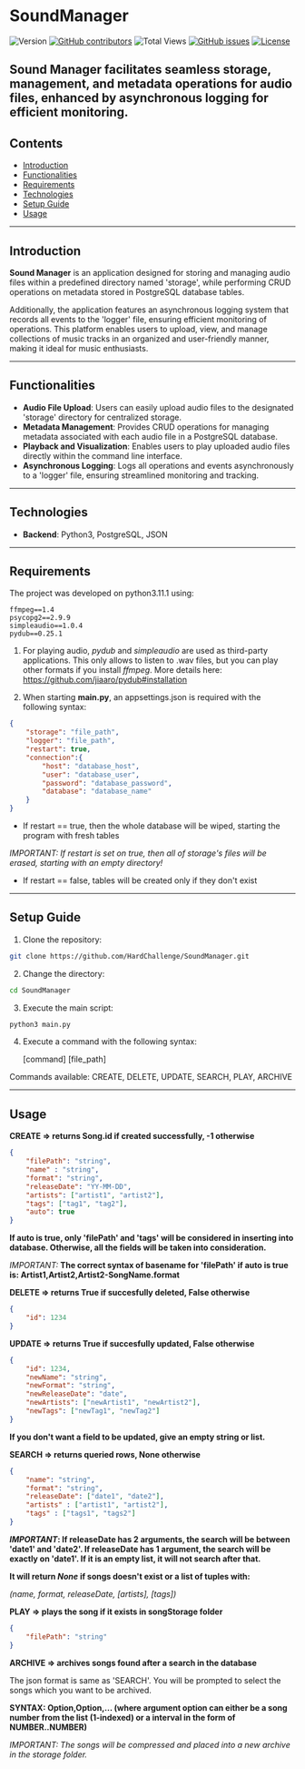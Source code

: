 # SoundManager

![Version](https://img.shields.io/badge/version-v1.0-blue)
[![GitHub contributors](https://img.shields.io/github/contributors/HardChallenge/SoundManager)](https://github.com/HardChallenge/SoundManager/graphs/contributors)
![Total Views](https://views.whatilearened.today/views/github/HardChallenge/SoundManager.svg)
[![GitHub issues](https://img.shields.io/github/issues/HardChallenge/SoundManager)](https://github.com/HardChallenge/SoundManager/issues)
[![License](https://img.shields.io/badge/license-MIT-green)](https://github.com/HardChallenge/SoundManager/blob/main/LICENSE)


**Sound Manager** facilitates seamless storage, management, and metadata operations for audio files, enhanced by asynchronous logging for efficient monitoring.
---

## Contents

- [Introduction](#introduction)
- [Functionalities](#functionalities)
- [Requirements](#requirements)
- [Technologies](#technologies)
- [Setup Guide](#setup-guide)
- [Usage](#usage)

---

## Introduction


**Sound Manager** is an application designed for storing and managing audio files within a predefined directory named 'storage', while performing CRUD operations on metadata stored in PostgreSQL database tables. 

Additionally, the application features an asynchronous logging system that records all events to the 'logger' file, ensuring efficient monitoring of operations. This platform enables users to upload, view, and manage collections of music tracks in an organized and user-friendly manner, making it ideal for music enthusiasts. 


--- 

## Functionalities

- **Audio File Upload**: Users can easily upload audio files to the designated 'storage' directory for centralized storage.
- **Metadata Management**: Provides CRUD operations for managing metadata associated with each audio file in a PostgreSQL database.
- **Playback and Visualization**: Enables users to play uploaded audio files directly within the command line interface.
- **Asynchronous Logging**: Logs all operations and events asynchronously to a 'logger' file, ensuring streamlined monitoring and tracking.

---

## Technologies

- **Backend**: Python3, PostgreSQL, JSON

---

## Requirements

The project was developed on python3.11.1 using:

    ffmpeg==1.4
    psycopg2==2.9.9
    simpleaudio==1.0.4
    pydub==0.25.1

1. For playing audio, _pydub_ and _simpleaudio_ are used as third-party applications. This only allows to listen to .wav files, but you can play other formats if you install _ffmpeg_. More details here: https://github.com/jiaaro/pydub#installation


2. When starting **main.py**, an appsettings.json is required with the following syntax:
```json
{
    "storage": "file_path",
    "logger": "file_path",
    "restart": true,
    "connection":{
        "host": "database_host",
        "user": "database_user",
        "password": "database_password",
        "database": "database_name"
    }
}
```
* If restart == true, then the whole database will be wiped, starting the program with fresh tables

*IMPORTANT: If restart is set on true, then all of storage's files will be erased, starting with an empty directory!*
* If restart == false, tables will be created only if they don't exist

---

## Setup Guide

1. Clone the repository:

```bash
git clone https://github.com/HardChallenge/SoundManager.git
```

2. Change the directory:

```bash
cd SoundManager
```

3. Execute the main script:
```bash
python3 main.py
```

4. Execute a command with the following syntax:

    [command] [file_path]

Commands available: CREATE, DELETE, UPDATE, SEARCH, PLAY, ARCHIVE

---

## Usage

**CREATE => returns Song.id if created successfully, -1 otherwise**
```json
{
    "filePath": "string",
    "name" : "string",
    "format": "string",
    "releaseDate": "YY-MM-DD",
    "artists": ["artist1", "artist2"],
    "tags": ["tag1", "tag2"],
    "auto": true
}
```
**If auto is true, only 'filePath' and 'tags' will be considered in inserting into database. Otherwise, all the fields will be taken into consideration.**

*IMPORTANT:* **The correct syntax of basename for 'filePath' if auto is true is: Artist1,Artist2,Artist2-SongName.format**

**DELETE => returns True if succesfully deleted, False otherwise**
```json
{
    "id": 1234
}
```

**UPDATE => returns True if succesfully updated, False otherwise**
```json
{
    "id": 1234,
    "newName": "string",
    "newFormat": "string",
    "newReleaseDate": "date",
    "newArtists": ["newArtist1", "newArtist2"],
    "newTags": ["newTag1", "newTag2"]
}
```
**If you don't want a field to be updated, give an empty string or list.**


**SEARCH => returns queried rows, None otherwise**
```json
{
    "name": "string",
    "format": "string",
    "releaseDate": ["date1", "date2"],
    "artists" : ["artist1", "artist2"],
    "tags" : ["tags1", "tags2"]
}
```
***IMPORTANT*: If releaseDate has 2 arguments, the search will be between 'date1' and 'date2'. If releaseDate has 1 argument, the search will be exactly on 'date1'. If it is an empty list, it will not search after that.**


**It will return *None* if songs doesn't exist or a list of tuples with:**

*(name, format, releaseDate, [artists], [tags])*

**PLAY => plays the song if it exists in songStorage folder**
```json
{
    "filePath": "string"
}
```

**ARCHIVE => archives songs found after a search in the database**

The json format is same as 'SEARCH'. You will be prompted to select the songs which you want to be archived.

**SYNTAX: Option,Option,...  (where argument option can either be a song number from the list (1-indexed) or a interval in the form of NUMBER..NUMBER)**

*IMPORTANT: The songs will be compressed and placed into a new archive in the storage folder.*

